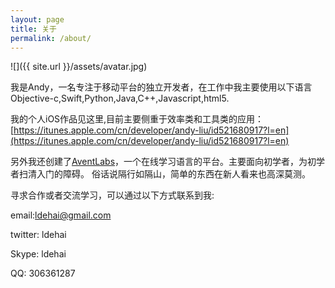 ```yaml
---
layout: page
title: 关于
permalink: /about/
---
```


![]({{ site.url }}/assets/avatar.jpg)

我是Andy，一名专注于移动平台的独立开发者，在工作中我主要使用以下语言Objective-c,Swift,Python,Java,C++,Javascript,html5.

我的个人iOS作品见这里,目前主要侧重于效率类和工具类的应用：[https://itunes.apple.com/cn/developer/andy-liu/id521680917?l=en](https://itunes.apple.com/cn/developer/andy-liu/id521680917?l=en)

另外我还创建了[AventLabs](http://www.aventlabs.com)，一个在线学习语言的平台。主要面向初学者，为初学者扫清入门的障碍。
俗话说隔行如隔山，简单的东西在新人看来也高深莫测。

寻求合作或者交流学习，可以通过以下方式联系到我:

email:ldehai@gmail.com

twitter: ldehai

Skype: ldehai

QQ: 306361287
